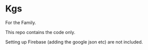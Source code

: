 # Kgs
For the Family.


This repo contains the code only.

Setting up Firebase (adding the google json etc) are not included.
